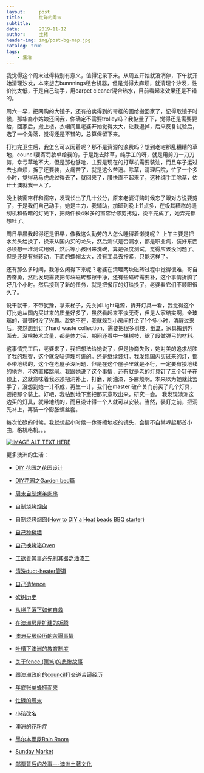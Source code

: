 ```yaml
---
layout:     post
title:      忙碌的周末
subtitle:   
date:       2019-11-12
author:     土猪
header-img: img/post-bg-map.jpg
catalog: true
tags:
    - 生活
---
```


我觉得这个周末过得特别有意义，值得记录下来。从周五开始就没消停，下午就开始清理沙发，本来想去bunnnings租台机器，但是觉得太麻烦，就清理个沙发，性价比太低，于是自己动手，用carpet cleaner混合热水，目前看起来效果还是不错的。



周六一早，把网购的大镜子，还有拍卖得到的带框的画给搬回家了，记得取镜子时候，那华裔小姑娘还问我，你确定不需要trolley吗？我掂量了下，觉得还是需要要给，回家后，搬上楼，衣帽间里老婆开始觉得太大，让我退掉，后来反复试验后，选了一个角落，觉得还是不错的，总算保留下来。



打扫完卫生后，我怎么可以闲着呢？那不是资源的浪费吗？想到老宅那乱糟糟的草地，council要寄罚款单给我的，于是跑去除草，纯手工的呀，就是用剪刀一刀刀剪，幸亏草地不大，但是那也够呛，主要是现在的打草机需要装油，而且车子运过去也麻烦，拆了还要装，太痛苦了，就是这么苦逼。除草，清理后院，忙了一个多小时，觉得马马虎虎过得去了，就回来了，腰快直不起来了，这种纯手工除草，估计土澳就我一人了。



晚上装窗帘杆和窗帘，发现长出了几十公分，原来老婆订购时候忘了跟对方说要剪了，于是我们自己动手，她是主力，我辅助，加班到晚上11点多，在极其糟糕的缝纫机和昏暗的灯光下，把两件长4米多的窗帘给修剪拷边，烫平完成了，她弄完都想吐了。



周日早晨我起得还是很早，像我这么勤劳的人怎么睡得着懒觉呢？ 上午主要是把水龙头给换了，换来从国内买的龙头，然后测试是否漏水，都是职业病，装好东西必须想一堆测试用例，然后等小孩回来洗碗，算是强度测试，觉得应该没问题了。但是还是有些转动，下面的螺帽太大，没有工具去拧紧，只能这样了。



还有那么多时间，我怎么闲得下来呢？老婆在清理两块磁砖过程中觉得很难，哥自告奋勇，然后发现需要把每块磁砖都擦干净，还有些磁砖需要补，这个事情折腾了好几个小时。然后接到了新的任务，就是把餐厅的灯给换了，老婆看它们不顺眼很久了。



说干就干，不带犹豫，拿来梯子，先关掉Light电源，拆开灯具一看，我觉得这个灯比她从国内买过来的质量好多了，虽然看起来平淡无奇，但是人家结实啊，全玻璃的，哥顿时没了兴趣。趁她不在，我就躲到小房间打坐了1个多小时，清醒过来后，突然想到订了hard waste collection，需要把很多树枝，纸盒，家具搬到外面去。没啥技术含量，都是体力活，期间还看中一棵树枝，锯了段做弹弓的材料。



这事情完工后，老婆来了，我把想法给她说了，但是协商失败，她对美的追求战胜了我的理智，这个就没啥道理可讲的。还是继续装灯。我发现国内买过来的灯，都不带地线的，这个在老屋子没问题，但是在这个屋子里就是不行，一定要有接地线的地方，不然直接跳闸。我跟她说了这个事情，还有就是老的灯具钉了三个钉子在顶上，这就意味着我必须把洞补上，打磨，刷油漆，多麻烦啊。本来以为她就此罢手了，没想到她一计不成，再生一计，我们在master 破产关门前买了几个灯具，要把那个装上。好吧，我钻到地下室把那玩意取出来，研究一会。 我发现澳洲这边买的灯具，就带地线的，而且设计得一个人就可以安装。当然，装灯之前，把洞先补上，再装一个膨胀螺丝套。


每次忙碌的时候，我就想起小时候一休哥擦地板的镜头，会情不自禁哼起那首小曲，格机格机。。。

[![IMAGE ALT TEXT HERE](https://img.youtube.com/vi/m6EO4mkl6uU/0.jpg)](https://www.youtube.com/watch?v=m6EO4mkl6uU)



更多澳洲的生活：

- [DIY 花园之花园设计](http://livinginau.life/2020/03/30/diy-garden-design/)

- [DIY花园之Garden bed篇](http://livinginau.life/2020/04/17/diy-garden-bed/)

- [周末自制烤羊肉串](http://livinginau.life/2014/03/03/%E5%91%A8%E6%9C%AB%E8%87%AA%E5%88%B6%E7%83%A4%E7%BE%8A%E8%82%89%E4%B8%B2/)

- [自制烧烤烟囱](http://livinginau.life/2014/02/20/%E8%87%AA%E5%88%B6%E7%83%A7%E7%83%A4%E7%83%9F%E5%9B%B1/)

- [自制烧烤烟囱(How to DIY a Heat beads BBQ starter)](https://steemit.com/life/@chenlocus/how-to-diy-a-heat-beads-bbq-starter)

- [自己种树墙](http://livinginau.life/2020/03/10/%E8%87%AA%E5%B7%B1%E7%A7%8D%E6%A0%91%E5%A2%99/)

- [自己换烤箱Oven](http://livinginau.life/2020/02/12/%E8%87%AA%E5%B7%B1%E6%8D%A2oven/)

- [工欲善其事必先利其器之油漆工](http://livinginau.life/2020/04/13/%E5%B7%A5%E6%AC%B2%E5%96%84%E5%85%B6%E4%BA%8B%E5%BF%85%E5%85%88%E5%88%A9%E5%85%B6%E5%99%A8%E4%B9%8B%E6%B2%B9%E6%BC%86%E5%B7%A5/)

- [清洗duct-heater管道](http://livinginau.life/2020/04/08/%E8%87%AA%E5%B7%B1%E5%8A%A8%E6%89%8B%E6%B8%85%E6%B4%97duct-heater%E7%AE%A1%E9%81%93/)

- [自己造fence](http://livinginau.life/2020/01/06/%E7%BB%88%E4%BA%8E%E9%80%A0%E5%A5%BD%E4%BA%86fence/)

- [砍树历史](http://livinginau.life/2019/12/29/%E7%A0%8D%E6%A0%91%E5%8E%86%E5%8F%B2/)

- [从梯子落下如何自救](http://livinginau.life/2020/03/21/%E4%BB%8E%E6%A2%AF%E5%AD%90%E8%90%BD%E4%B8%8B%E5%A6%82%E4%BD%95%E8%87%AA%E6%95%91/)

- [在澳洲房屋扩建的折腾](http://livinginau.life/2019/12/19/%E5%9C%A8%E6%BE%B3%E6%B4%B2%E6%88%BF%E5%B1%8B%E6%89%A9%E5%BB%BA%E7%9A%84%E6%8A%98%E8%85%BE/)

- 
  [澳洲买房经历的苦逼事情](http://livinginau.life/2019/12/18/%E6%BE%B3%E6%B4%B2%E4%B9%B0%E6%88%BF%E7%BB%8F%E5%8E%86%E7%9A%84%E8%8B%A6%E9%80%BC%E4%BA%8B%E6%83%85/)

- 
  [吐槽下澳洲的教育制度](http://livinginau.life/2019/12/13/%E5%90%90%E6%A7%BD%E6%BE%B3%E6%B4%B2%E6%95%99%E8%82%B2%E5%88%B6%E5%BA%A6/)

- [关于fence (篱笆)的悲惨故事](http://livinginau.life/2019/12/01/%E5%85%B3%E4%BA%8Efence%E7%9A%84%E6%82%B2%E6%83%A8%E6%95%85%E4%BA%8B/)

- [跟澳洲政府的council打交道苦逼经历](http://livinginau.life/2019/11/29/%E8%B7%9F%E6%BE%B3%E6%B4%B2%E6%94%BF%E5%BA%9C%E7%9A%84council%E6%89%93%E4%BA%A4%E9%81%93%E8%8B%A6%E9%80%BC%E7%BB%8F%E5%8E%86/)

- [年底账单蜂拥而来](http://livinginau.life/2019/11/29/%E8%B4%A6%E5%8D%95%E8%9C%82%E6%8B%A5%E8%80%8C%E6%9D%A5/)

- [忙碌的周末](http://livinginau.life/2019/11/12/%E5%BF%99%E7%A2%8C%E7%9A%84%E5%91%A8%E6%9C%AB/)

- [小孩改名](http://livinginau.life/2019/11/10/%E5%B0%8F%E5%AD%A9%E6%94%B9%E5%90%8D/)

- [澳洲的花粉症](http://livinginau.life/2018/08/10/%E6%BE%B3%E6%B4%B2%E7%9A%84%E8%8A%B1%E7%B2%89%E7%97%87/)

- [墨尔本雨屋Rain Room](http://livinginau.life/2020/01/13/rain-room/)

- [Sunday Market](http://livinginau.life/2020/01/12/Sunday-Market/)

- [邮票背后的故事---澳洲土著文化](http://livinginau.life/2018/07/10/%E9%82%AE%E7%A5%A8%E8%83%8C%E5%90%8E%E7%9A%84%E6%95%85%E4%BA%8B/)